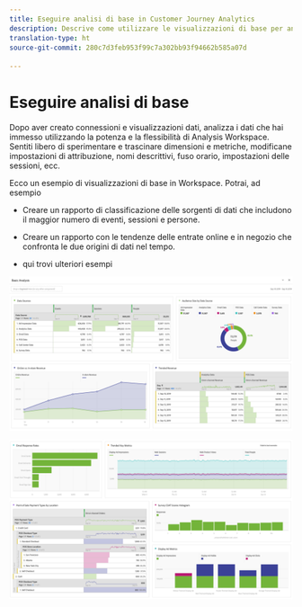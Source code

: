 ```yaml
---
title: Eseguire analisi di base in Customer Journey Analytics
description: Descrive come utilizzare le visualizzazioni di base per analizzare i dati in Customer Journey Analytics
translation-type: ht
source-git-commit: 280c7d3feb953f99c7a302bb93f94662b585a07d

---
```



# Eseguire analisi di base

Dopo aver creato connessioni e visualizzazioni dati, analizza i dati che hai immesso utilizzando la potenza e la flessibilità di Analysis Workspace. Sentiti libero di sperimentare e trascinare dimensioni e metriche, modificane impostazioni di attribuzione, nomi descrittivi, fuso orario, impostazioni delle sessioni, ecc.

Ecco un esempio di visualizzazioni di base in Workspace. Potrai, ad esempio

* Creare un rapporto di classificazione delle sorgenti di dati che includono il maggior numero di eventi, sessioni e persone.

* Creare un rapporto con le tendenze delle entrate online e in negozio che confronta le due origini di dati nel tempo.

* qui trovi ulteriori esempi

![](assets/cja-basic-analysis.png)

![](assets/cja-basic-analysis2.png)

